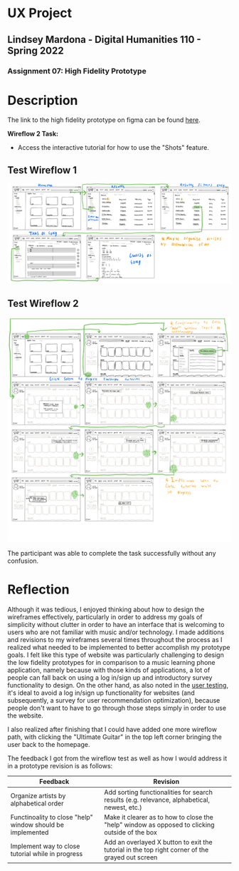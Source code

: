 # UX Project
## Lindsey Mardona - Digital Humanities 110 - Spring 2022
### Assignment 07: High Fidelity Prototype

# Description #
The link to the high fidelity prototype on figma can be found [here](https://www.figma.com/proto/WpPnwhxJy0ErkxYoLNbHYG/DH110---As6-(Copy)?node-id=103%3A80&starting-point-node-id=103%3A80).

**Wireflow 2 Task:**</br> 
- Access the interactive tutorial for how to use the "Shots" feature.</br>
## Test Wireflow 1 ##
![test-wireflow1](/week-05/test-wireflow-1.jpg)
## Test Wireflow 2 ##
![test-wireflow2](/week-05/test-wireflow-2.jpg)

The participant was able to complete the task successfully without any confusion.

# Reflection #
Although it was tedious, I enjoyed thinking about how to design the wireframes effectively, particularly in order to address my goals of simplicity without clutter in order to have an interface that is welcoming to users who are not familiar with music and/or technology. I made additions and revisions to my wireframes several times throughout the process as I realized what needed to be implemented to better accomplish my prototype goals. I felt like this type of website was particularly challenging to design the low fidelity prototypes for in comparison to a music learning phone application, namely because with those kinds of applications, a lot of people can fall back on using a log in/sign up and introductory survey functionality to design. On the other hand, as also noted in the [user testing](https://github.com/lindseymardona/22s-dh110/blob/main/week-03/contextual-inquiry.md), it's ideal to avoid a log in/sign up functionality for websites (and subsequently, a survey for user recommendation optimization), because people don't want to have to go through those steps simply in order to use the website.

I also realized after finishing that I could have added one more wireflow path, with clicking the "Ultimate Guitar" in the top left corner bringing the user back to the homepage.

The feedback I got from the wireflow test as well as how I would address it in a prototype revision is as follows:

**Feedback** | **Revision** 
-------------|--------------------
Organize artists by alphabetical order | Add sorting functionalities for search results (e.g. relevance, alphabetical, newest, etc.)
Functinoality to close "help" window should be implemented | Make it clearer as to how to close the "help" window as opposed to clicking outside of the box
Implement way to close tutorial while in progress | Add an overlayed X button to exit the tutorial in the top right corner of the grayed out screen
